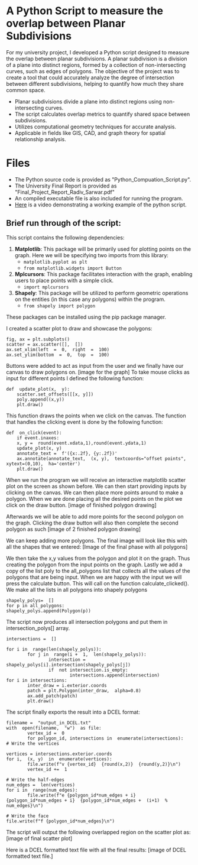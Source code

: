 #  A Python Script to measure the overlap between Planar Subdivisions

For my university project, I developed a Python script designed to measure the overlap between planar subdivisions. A planar subdivision is a division of a plane into distinct regions, formed by a collection of non-intersecting curves, such as edges of polygons. The objective of the project was to create a tool that could accurately analyze the degree of intersection between different subdivisions, helping to quantify how much they share common space.

-   Planar subdivisions divide a plane into distinct regions using non-intersecting curves.
-   The script calculates overlap metrics to quantify shared space between subdivisions.
-   Utilizes computational geometry techniques for accurate analysis.
-   Applicable in fields like GIS, CAD, and graph theory for spatial relationship analysis.


# Files
-   The Python source code is provided as "Python_Compuation_Script.py".
-   The University Final Report is provided as "Final_Project_Report_Radiv_Sarwar.pdf"
-   An compiled executable file is also included for running the program. 
- [Here](https://youtu.be/TA_5xiOI2fA) is a video demonstrating a working example of the python script. 

## Brief run through of the script:

This script contains the following dependencies:

1.  **Matplotlib**: This package will be primarily used for plotting points on the graph. Here we will be specifying two imports from this library:
	- `matplotlib.pyplot as plt`
	- `from matplotlib.widgets import Button`
2.  **Mplcursors**: This package facilitates interaction with the graph, enabling users to place points with a simple click.
	- `import mplcursors`
3.  **Shapely**: This package will be utilized to perform geometric operations on the entities (in this case any polygons) within the program.
	- `from shapely import polygon`

These packages can be installed using the pip package manager. 

I created a scatter plot to draw and showcase the polygons: 
```
fig, ax = plt.subplots()
scatter = ax.scatter([],  [])
ax.set_xlim(left  =  0,  right  =  100)
ax.set_ylim(bottom  =  0,  top  =  100)
```
Buttons were added to act as input from the user and we finally have our canvas to draw polygons on.
[image for the graph]
To take mouse clicks as input for different points I
defined the following function:
```
def  update_plot(x,  y):
	scatter.set_offsets([[x, y]])
	poly.append((x,y))
	plt.draw()
```
This function draws the points when we click on the canvas. The function that handles the clicking
event is done by the following function:
```
def  on_click(event):
	if event.inaxes:
	x, y =  round(event.xdata,1),round(event.ydata,1)
	update_plot(x, y)
	annotate_text =  f'({x:.2f}, {y:.2f})'
	ax.annotate(annotate_text,  (x, y),  textcoords="offset points",  xytext=(0,10),  ha='center')
	plt.draw()
```
When we run the program we will receive an interactive matplotlib scatter plot on the
screen as shown before. We can then start providing inputs by clicking on the canvas. We can then place more points around to make a polygon. When we are done placing all the desired points on the plot we click on the draw button. 
[image of finished polygon drawing]

Afterwards we will be able to add more points for the second polygon on the graph.
Clicking the draw button will also then complete the second polygon as such
[image of 2 finished polygon drawing]

We can keep adding more polygons. The final image will look like this with all the shapes that we entered:
[Image of the final phase with all polygons]

We then take the x,y values from the polygon and plot it on the graph. Thus creating the polygon from the input points on the graph. Lastly we add a copy of the list poly to the all_polygons list that collects all the values of the polygons that are being input.
When we are happy with the input we will press the calculate button. This will call on
the function calculate_clicked().
We make all the lists in all polygons into shapely polygons
```
shapely_polys=  []
for p in all_polygons:
shapely_polys.append(Polygon(p))
```
The script now produces all intersection polygons and put them in intersection_polys[] array.
```
intersections =  []

for i in  range(len(shapely_polys)):
		for j in  range(i +  1,  len(shapely_polys)):
				intersection =  shapely_polys[i].intersection(shapely_polys[j])
				if  not intersection.is_empty:
						intersections.append(intersection)
for i in intersections:
		inter_draw = i.exterior.coords
		patch = plt.Polygon(inter_draw,  alpha=0.8)
		ax.add_patch(patch)
		plt.draw()
```
The script finally exports the result into a DCEL format:
```
filename =  "output_in_DCEL.txt"
with  open(filename,  "w")  as file:
		vertex_id =  0
		for polygon_id, intersections in  enumerate(intersections):
# Write the vertices

vertices = intersections.exterior.coords
for i,  (x, y)  in  enumerate(vertices):
		file.write(f"v {vertex_id}  {round(x,2)}  {round(y,2)}\n")
		vertex_id +=  1

# Write the half-edges
num_edges =  len(vertices)
for i in  range(num_edges):
		file.write(f"e {polygon_id*num_edges + i}  {polygon_id*num_edges + i}  {polygon_id*num_edges +  (i+1)  % num_edges}\n")

# Write the face
file.write(f"f {polygon_id*num_edges}\n")
```

The script will output the following overlapped region on the scatter plot as: 
[image of final scatter plot]

Here is a DCEL formatted text file with all the final results:
[image of DCEL formatted text file.]

